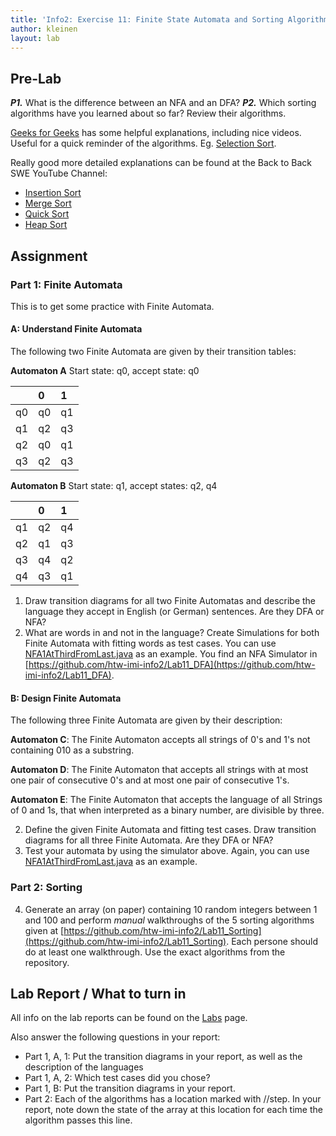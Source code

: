 ```yaml
---
title: 'Info2: Exercise 11: Finite State Automata and Sorting Algorithms'
author: kleinen
layout: lab
---
```


## Pre-Lab
***P1.*** What is the difference between an NFA and an DFA?
***P2.*** Which sorting algorithms have you learned about so far? Review their algorithms. 

[Geeks for Geeks](https://www.geeksforgeeks.org/) has some helpful explanations, including nice videos. Useful for a quick reminder of the algorithms. Eg. [Selection Sort](https://www.geeksforgeeks.org/selection-sort/).

Really good more detailed explanations can be found at the Back to Back SWE YouTube Channel: 
* [Insertion Sort](https://youtu.be/ufIET8dMnus)
* [Merge Sort](https://youtu.be/alJswNJ4P3U)
* [Quick Sort](https://youtu.be/uXBnyYuwPe8)
* [Heap Sort](https://youtu.be/k72DtCnY4MU)

## Assignment

### Part 1: Finite Automata
This is to get some practice with Finite Automata.

#### A: Understand Finite Automata
The following two Finite Automata are given by their transition tables:

**Automaton A**
Start state: q0, accept state: q0

|    | 0  | 1  |
|:---|:---|:---|
| q0 | q0 | q1 |
| q1 | q2 | q3 |
| q2 | q0 | q1 |
| q3 | q2 | q3 |

**Automaton B**
Start state: q1, accept states: q2, q4

|    | 0  | 1  |
|:---|:---|:---|
| q1 | q2 | q4 |
| q2 | q1 | q3 |
| q3 | q4 | q2 |
| q4 | q3 | q1 |

1. Draw transition diagrams for all two Finite Automatas and describe the language they accept in English (or German) sentences. Are they DFA or NFA?
2. What are words in and not in the language? Create Simulations for both Finite Automata with fitting words as test cases. You can use [NFA1AtThirdFromLast.java](https://github.com/htw-imi-info2/Lab11_DFA/blob/master/test/examples/NFA1AtThirdFromLast.java) as an example. You find an NFA Simulator in [https://github.com/htw-imi-info2/Lab11_DFA](https://github.com/htw-imi-info2/Lab11_DFA).

#### B: Design Finite Automata
The following three Finite Automata are given by their description:

**Automaton C**: The Finite Automaton accepts all strings of 0's and 1's not containing 010 as a substring.

**Automaton D**: The Finite Automaton that accepts all strings with at most one pair of consecutive 0's and at most one pair of consecutive 1's.

**Automaton E**: The Finite Automaton that accepts the language of all Strings of 0 and 1s, that when interpreted as a binary number, are divisible by three.

2. Define the given Finite Automata and fitting test cases. Draw transition diagrams for all three Finite Automata. Are they DFA or NFA?
3. Test your automata by using the simulator above. Again, you can use [NFA1AtThirdFromLast.java](https://github.com/htw-imi-info2/Lab11_DFA/blob/master/test/examples/NFA1AtThirdFromLast.java) as an example.

### Part 2: Sorting
4. Generate an array (on paper) containing 10 random integers between 1 and 100 and perform *manual* walkthroughs of the 5 sorting algorithms given at [https://github.com/htw-imi-info2/Lab11_Sorting](https://github.com/htw-imi-info2/Lab11_Sorting). Each persone should do at least one walkthrough. Use the exact algorithms from the repository. 

## Lab Report / What to turn in
All info on the lab reports can be found on the [Labs](https://bkleinen.github.io/classes/ss2020/info2/labs/) page.

Also answer the following questions in your report:
* Part 1, A, 1: Put the transition diagrams in your report, as well as the description of the languages
* Part 1, A, 2: Which test cases did you chose?
* Part 1, B: Put the transition diagrams in your report.
* Part 2: Each of the algorithms has a location marked with //step. In your report, note down the state of the array at this location for each time the algorithm passes this line.
